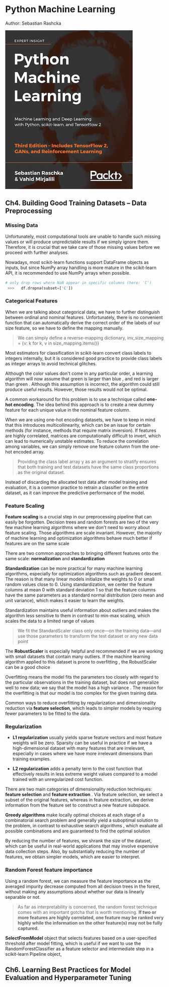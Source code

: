 # Python Machine Learning

Author: Sebastian Rashcka

![python-ml-cover](cover_1.jpg)

## Ch4. Building Good Training Datasets – Data Preprocessing

### Missing Data

Unfortunately, most computational tools are unable to handle such missing values or will produce unpredictable results if we simply ignore them. Therefore, it is crucial that we take care of those missing values before we proceed with further analyses.

Nowadays, most scikit-learn functions support  DataFrame  objects as inputs, but since NumPy array handling is more mature in the scikit-learn API, it is recommended to use NumPy arrays when possible.

```python
# only drop rows where NaN appear in specific columns (here: 'C') 
 >>>   df.dropna(subset=['C'])
```

### Categorical Features

When we are talking about  categorical  data, we have to further distinguish between  ordinal  and  nominal  features. Unfortunately, there is no convenient function that can automatically derive the correct order of the labels of our  size  feature, so we have to define the mapping manually.

> We can simply define a reverse-mapping dictionary,  inv_size_mapping = {v: k for k, v in size_mapping.items()}

Most estimators for classification in scikit-learn convert class labels to integers internally, but it is considered good practice to provide class labels as integer arrays to avoid technical glitches.

Although the color values don't come in any particular order, a learning algorithm will now assume that  green  is larger than  blue , and  red  is larger than  green . Although this assumption is incorrect, the algorithm could still produce useful results. However, those results would not be optimal.

A common workaround for this problem is to use a technique called **one-hot encoding**. The idea behind this approach is to create a new dummy feature for each unique value in the nominal feature column.

When we are using one-hot encoding datasets, we have to keep in mind that this introduces  multicollinearity, which can be an issue for certain methods (for instance, methods that require matrix inversion). If features are  highly correlated, matrices are computationally difficult to invert, which can lead to numerically unstable estimates. To reduce the correlation among variables, we can simply remove one feature column from the one-hot encoded array.

> Providing the class label array  y  as an argument to  stratify  ensures that both training and test datasets have the same class proportions as the original dataset.

Instead of discarding the allocated test data after model training and evaluation, it is a common practice to retrain a classifier on the entire dataset, as it can improve the predictive performance of the model.

### Feature Scaling

**Feature scaling**  is a crucial step  in our preprocessing pipeline that can easily be forgotten.  Decision trees  and  random forests  are two of the very few machine learning  algorithms  where we don't need to worry about feature scaling. Those algorithms are scale invariant. However, the majority of machine learning and optimization algorithms behave much better if features are on the same scale

There are two common approaches to bringing different features onto the same scale:  **normalization**  and  **standardization**

**Standardization** can be more practical for many machine learning algorithms, especially for optimization algorithms such as gradient descent. The reason is that many linear models initialize the weights to 0 or small random values close to 0. Using standardization, we center the feature columns at mean 0 with standard deviation 1 so that the feature columns have the same parameters as a standard normal distribution (zero mean and unit variance), which makes it easier to learn the weights.

Standardization maintains useful information about outliers and makes the algorithm less sensitive to them in contrast to min-max scaling, which scales the data to a limited range of values

> We fit the  StandardScaler  class only once—on the training data—and use those parameters to transform the test dataset or any new data point

The  **RobustScaler**  is especially helpful and recommended if we are working with small datasets that contain  many outliers. If the machine learning algorithm applied to this dataset is prone to  overfitting , the  RobustScaler  can be a good choice

Overfitting means the model fits the parameters too closely with regard to the particular observations in the training dataset, but does not generalize well to new data; we say that the  model has a  high variance . The reason for the overfitting is that our model is too complex for the given training data.

Common ways to reduce overfitting by regularization and dimensionality reduction via **feature selection**, which leads to simpler models by requiring fewer parameters to be fitted to the data.

### Regularization

- **L1 regularization** usually yields sparse feature vectors and most feature weights will be zero. Sparsity can be useful in practice if we have a high-dimensional dataset with many features that are irrelevant, especially in cases where we have more irrelevant dimensions than training examples.

- **L2 regularization** adds a penalty term to the cost function that effectively results in less extreme weight values compared to a model trained with an unregularized cost function.

There are two main categories of dimensionality reduction  techniques:  **feature selection**  and  **feature extraction** . Via feature selection, we select a subset of the original features, whereas in feature extraction, we derive information from the feature set to construct a new feature subspace.

**Greedy algorithms**  make  locally optimal choices at each stage of a combinatorial search problem and generally yield a suboptimal solution to the problem, in contrast to  exhaustive search algorithms , which  evaluate all possible combinations and are guaranteed to find the optimal  solution

By reducing the number of features, we shrank the size of the dataset, which can be useful in real-world applications that may involve expensive data collection steps. Also, by substantially reducing the number of features, we obtain simpler models, which are easier to interpret.

### Random Forest feature importance

Using a random forest, we can measure the feature importance as the averaged impurity decrease computed from all decision trees in the forest, without making any assumptions about whether our data is linearly separable or not.

> As far as interpretability is concerned, the random forest technique comes with an important  gotcha  that is worth mentioning. **If two or more features are highly correlated, one feature may be ranked very highly while the information on the other feature(s) may not be fully captured.**

**SelectFromModel**  object that selects features based on a user-specified threshold after model fitting, which is useful if we want to use the  RandomForestClassifier  as a feature selector and intermediate step in a scikit-learn  Pipeline  object,

## Ch6. Learning Best Practices for Model Evaluation and Hyperparameter Tuning




